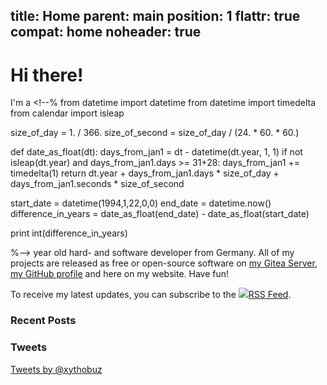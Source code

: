 title: Home
parent: main
position: 1
flattr: true
compat: home
noheader: true
---

# Hi there!

<div id="index-avatar"></div>

I'm a <!--%
from datetime import datetime
from datetime import timedelta
from calendar import isleap

size_of_day = 1. / 366.
size_of_second = size_of_day / (24. * 60. * 60.)

def date_as_float(dt):
    days_from_jan1 = dt - datetime(dt.year, 1, 1)
    if not isleap(dt.year) and days_from_jan1.days >= 31+28:
        days_from_jan1 += timedelta(1)
    return dt.year + days_from_jan1.days * size_of_day + days_from_jan1.seconds * size_of_second

start_date = datetime(1994,1,22,0,0)
end_date = datetime.now()
difference_in_years = date_as_float(end_date) - date_as_float(start_date)

print int(difference_in_years)

%--> year old hard- and software developer from Germany.
All of my projects are released as free or open-source software on [my Gitea Server](https://git.xythobuz.de/thomas), [my GitHub profile](https://github.com/xythobuz) and here on my website. Have fun!

To receive my latest updates, you can subscribe to the <a href="rss.xml"><img src="img/rss.png">RSS Feed</a>.

### Recent Posts

<!--%
printRecentMenu()
%-->

### Tweets

<div id="index-twitter-page">
<a class="twitter-timeline" data-dnt="true" href="https://twitter.com/xythobuz" data-widget-id="318732638158471170" data-chrome="noheader nofooter">Tweets by @xythobuz</a>
<script>!function(d,s,id){var js,fjs=d.getElementsByTagName(s)[0],p=/^http:/.test(d.location)?'http':'https';if(!d.getElementById(id)){js=d.createElement(s);js.id=id;js.src=p+"://platform.twitter.com/widgets.js";fjs.parentNode.insertBefore(js,fjs);}}(document,"script","twitter-wjs");</script>
</div>
